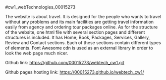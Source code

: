 #cw1_webTechnologies_00015273

<!-- Project Description -->
The website is about travel. It is designed for the people who wants to travel without any problems and its main facilities are getting travel information easily from agency and ordering tour packages online. As for the structure of the website, one html file with several section pages and different structures is included. It has Home, Book, Packages, Services, Gallery, Review and Contact sections. Each of these sections contain different types of elements. Font Awesome cdn is used as an external library in order to look the web page much nicer.

<!-- Code Source -->
Github link: https://github.com/00015273/webtech_cw1.git 

<!-- Hosting -->
Github pages hosting link: https://00015273.github.io/webtech_cw1/ 